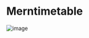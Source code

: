 # Merntimetable

![image](https://github.com/user-attachments/assets/823db975-2049-4ff6-8062-d75482aeb07e)
